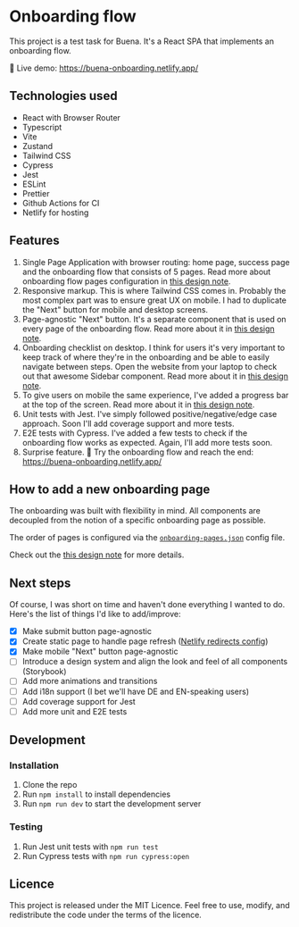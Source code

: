 # Onboarding flow

This project is a test task for Buena. It's a React SPA that implements an onboarding flow. 

🔗 Live demo: https://buena-onboarding.netlify.app/

## Technologies used

* React with Browser Router
* Typescript 
* Vite 
* Zustand
* Tailwind CSS
* Cypress
* Jest
* ESLint
* Prettier
* Github Actions for CI
* Netlify for hosting

## Features

1. Single Page Application with browser routing: home page, success page and the onboarding flow that consists of 5 pages. Read more about onboarding flow pages configuration in [this design note](design_notes/1_onboarding_configuration.md).
2. Responsive markup. This is where Tailwind CSS comes in. Probably the most complex part was to ensure great UX on mobile. I had to duplicate the "Next" button for mobile and desktop screens. 
3. Page-agnostic "Next" button. It's a separate component that is used on every page of the onboarding flow. Read more about it in [this design note](design_notes/3_next_button_functionality.md).
4. Onboarding checklist on desktop. I think for users it's very important to keep track of where they're in the onboarding and be able to easily navigate between steps. Open the website from your laptop to check out that awesome Sidebar component. Read more about it in [this design note](design_notes/4_sidebar_functionality.md). 
5. To give users on mobile the same experience, I've added a progress bar at the top of the screen. Read more about it in [this design note](design_notes/5_mobile_navigation.md).
6. Unit tests with Jest. I've simply followed positive/negative/edge case approach. Soon I'll add coverage support and more tests.
7. E2E tests with Cypress. I've added a few tests to check if the onboarding flow works as expected. Again, I'll add more tests soon.
8. Surprise feature. 🎁 Try the onboarding flow and reach the end: https://buena-onboarding.netlify.app/

## How to add a new onboarding page

The onboarding was built with flexibility in mind. All components are decoupled from the notion of a specific onboarding page as possible. 

The order of pages is configured via the [`onboarding-pages.json`](https://github.com/ikorotkaya/onboarding-spa/blob/main/onboarding-pages.json) config file.

Check out the [this design note](design_notes/2_add_new_onboarding_page.md) for more details.

## Next steps

Of course, I was short on time and haven't done everything I wanted to do. Here's the list of things I'd like to add/improve:

- [x] Make submit button page-agnostic 
- [x] Create static page to handle page refresh ([Netlify redirects config](https://docs.netlify.com/routing/redirects/rewrites-proxies/#shadowing))
- [x] Make mobile "Next" button page-agnostic
- [ ] Introduce a design system and align the look and feel of all components (Storybook)
- [ ] Add more animations and transitions
- [ ] Add i18n support (I bet we'll have DE and EN-speaking users) 
- [ ] Add coverage support for Jest
- [ ] Add more unit and E2E tests

## Development 

### Installation

1. Clone the repo
2. Run `npm install` to install dependencies
3. Run `npm run dev` to start the development server

### Testing

1. Run Jest unit tests with `npm run test`
2. Run Cypress tests with `npm run cypress:open`

## Licence

This project is released under the MIT Licence. Feel free to use, modify, and redistribute the code under the terms of the licence.
